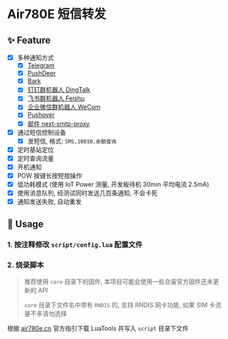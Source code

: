 # Air780E 短信转发

## :sparkles: Feature

- [x] 多种通知方式
    - [x] [Telegram](https://github.com/0wQ/telegram-notify)
    - [x] [PushDeer](https://www.pushdeer.com/)
    - [x] [Bark](https://github.com/Finb/Bark)
    - [x] [钉钉群机器人 DingTalk](https://open.dingtalk.com/document/robots/custom-robot-access)
    - [x] [飞书群机器人 Feishu](https://open.feishu.cn/document/ukTMukTMukTM/ucTM5YjL3ETO24yNxkjN)
    - [x] [企业微信群机器人 WeCom](https://developer.work.weixin.qq.com/document/path/91770)
    - [x] [Pushover](https://pushover.net/api)
    - [x] [邮件 next-smtp-proxy](https://github.com/0wQ/next-smtp-proxy)
- [x] 通过短信控制设备
    - [x] 发短信, 格式: `SMS,10010,余额查询`
- [x] 定时基站定位
- [x] 定时查询流量
- [x] 开机通知
- [x] POW 按键长按短按操作
- [x] 低功耗模式 (使用 IoT Power 测量, 开发板待机 30min 平均电流 2.5mA)
- [x] 使用消息队列, 经测试同时发送几百条通知, 不会卡死
- [x] 通知发送失败, 自动重发

## :hammer: Usage

### 1. 按注释修改 `script/config.lua` 配置文件

### 2. 烧录脚本

> 推荐使用 `core` 目录下的固件, 本项目可能会使用一些合宙官方固件还未更新的 API
>
> `core` 目录下文件名中带有 `RNDIS` 的, 支持 RNDIS 网卡功能, 如果 SIM 卡流量不多请勿选择

根据 [air780e.cn](http://air780e.cn) 官方指引下载 LuaTools 并写入 `script` 目录下文件
